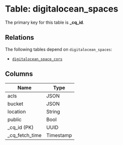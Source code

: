 # Table: digitalocean_spaces


The primary key for this table is **_cq_id**.

## Relations
The following tables depend on `digitalocean_spaces`:
  - [`digitalocean_space_cors`](digitalocean_space_cors.md)

## Columns
| Name          | Type          |
| ------------- | ------------- |
|acls|JSON|
|bucket|JSON|
|location|String|
|public|Bool|
|_cq_id (PK)|UUID|
|_cq_fetch_time|Timestamp|